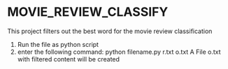 # MOVIE_REVIEW_CLASSIFY
This project filters out the best word for the movie review classification
1. Run the file as python script
2. enter the following command: python filename.py r.txt o.txt
A File o.txt with filtered content will be created
